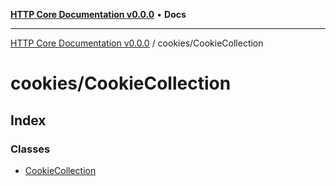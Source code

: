 [**HTTP Core Documentation v0.0.0**](../../README.md) • **Docs**

***

[HTTP Core Documentation v0.0.0](../../modules.md) / cookies/CookieCollection

# cookies/CookieCollection

## Index

### Classes

- [CookieCollection](classes/CookieCollection.md)

